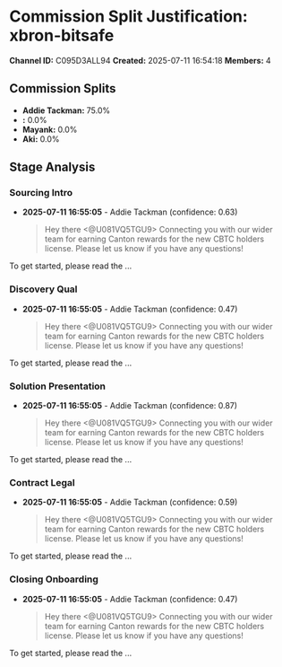 # Commission Split Justification: xbron-bitsafe

**Channel ID:** C095D3ALL94
**Created:** 2025-07-11 16:54:18
**Members:** 4

## Commission Splits

- **Addie Tackman:** 75.0%
- **:** 0.0%
- **Mayank:** 0.0%
- **Aki:** 0.0%

## Stage Analysis

### Sourcing Intro

- **2025-07-11 16:55:05** - Addie Tackman (confidence: 0.63)
  > Hey there <@U081VQ5TGU9> Connecting you with our wider team for earning Canton rewards for the new CBTC holders license. Please let us know if you have any questions!

To get started, please read the ...

### Discovery Qual

- **2025-07-11 16:55:05** - Addie Tackman (confidence: 0.47)
  > Hey there <@U081VQ5TGU9> Connecting you with our wider team for earning Canton rewards for the new CBTC holders license. Please let us know if you have any questions!

To get started, please read the ...

### Solution Presentation

- **2025-07-11 16:55:05** - Addie Tackman (confidence: 0.87)
  > Hey there <@U081VQ5TGU9> Connecting you with our wider team for earning Canton rewards for the new CBTC holders license. Please let us know if you have any questions!

To get started, please read the ...

### Contract Legal

- **2025-07-11 16:55:05** - Addie Tackman (confidence: 0.59)
  > Hey there <@U081VQ5TGU9> Connecting you with our wider team for earning Canton rewards for the new CBTC holders license. Please let us know if you have any questions!

To get started, please read the ...

### Closing Onboarding

- **2025-07-11 16:55:05** - Addie Tackman (confidence: 0.47)
  > Hey there <@U081VQ5TGU9> Connecting you with our wider team for earning Canton rewards for the new CBTC holders license. Please let us know if you have any questions!

To get started, please read the ...


